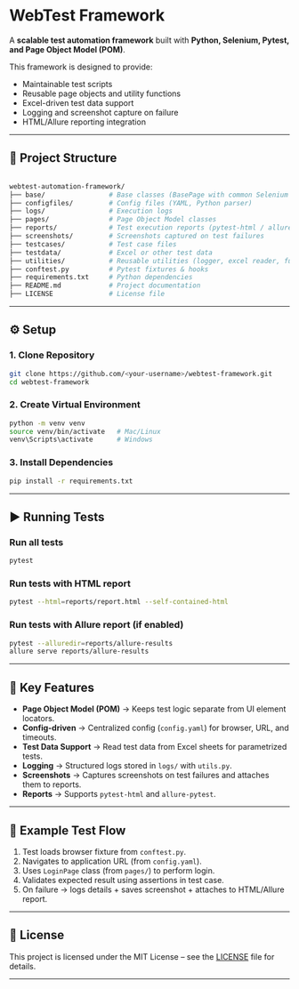 # WebTest Framework  

A **scalable test automation framework** built with **Python, Selenium, Pytest, and Page Object Model (POM)**.  

This framework is designed to provide:  

- Maintainable test scripts  
- Reusable page objects and utility functions  
- Excel-driven test data support  
- Logging and screenshot capture on failure  
- HTML/Allure reporting integration  

---

## 📂 Project Structure  

``` bash

webtest-automation-framework/
├── base/                # Base classes (BasePage with common Selenium actions)
├── configfiles/         # Config files (YAML, Python parser)
├── logs/                # Execution logs
├── pages/               # Page Object Model classes
├── reports/             # Test execution reports (pytest-html / allure)
├── screenshots/         # Screenshots captured on test failures
├── testcases/           # Test case files
├── testdata/            # Excel or other test data
├── utilities/           # Reusable utilities (logger, excel reader, functions)
├── conftest.py          # Pytest fixtures & hooks
├── requirements.txt     # Python dependencies
├── README.md            # Project documentation
├── LICENSE              # License file

````

---

## ⚙️ Setup  

### 1. Clone Repository  

```bash
git clone https://github.com/<your-username>/webtest-framework.git
cd webtest-framework
````

### 2. Create Virtual Environment

```bash
python -m venv venv
source venv/bin/activate   # Mac/Linux
venv\Scripts\activate      # Windows
```

### 3. Install Dependencies

```bash
pip install -r requirements.txt
```

---

## ▶️ Running Tests

### Run all tests

```bash
pytest
```

### Run tests with HTML report

```bash
pytest --html=reports/report.html --self-contained-html
```

### Run tests with Allure report (if enabled)

```bash
pytest --alluredir=reports/allure-results
allure serve reports/allure-results
```

---

## 🧩 Key Features

- **Page Object Model (POM)** → Keeps test logic separate from UI element locators.
- **Config-driven** → Centralized config (`config.yaml`) for browser, URL, and timeouts.
- **Test Data Support** → Read test data from Excel sheets for parametrized tests.
- **Logging** → Structured logs stored in `logs/` with `utils.py`.
- **Screenshots** → Captures screenshots on test failures and attaches them to reports.
- **Reports** → Supports `pytest-html` and `allure-pytest`.

---

## 📌 Example Test Flow

1. Test loads browser fixture from `conftest.py`.
2. Navigates to application URL (from `config.yaml`).
3. Uses `LoginPage` class (from `pages/`) to perform login.
4. Validates expected result using assertions in test case.
5. On failure → logs details + saves screenshot + attaches to HTML/Allure report.

---

## 📜 License

This project is licensed under the MIT License – see the [LICENSE](LICENSE) file for details.

---
